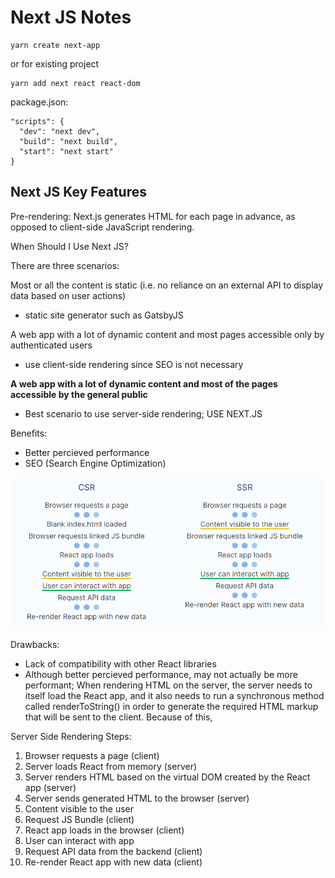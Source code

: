 # Next JS Notes

```
yarn create next-app
```

or for existing project

```
yarn add next react react-dom
```

package.json:

```
"scripts": {
  "dev": "next dev",
  "build": "next build",
  "start": "next start"
}
```

## Next JS Key Features

Pre-rendering: Next.js generates HTML for each page in advance, as opposed to client-side JavaScript rendering.

When Should I Use Next JS?

There are three scenarios:

Most or all the content is static (i.e. no reliance on an external API to display data based on user actions)

- static site generator such as GatsbyJS

A web app with a lot of dynamic content and most pages accessible only by authenticated users

- use client-side rendering since SEO is not necessary

**A web app with a lot of dynamic content and most of the pages accessible by the general public**

- Best scenario to use server-side rendering; USE NEXT.JS

Benefits:

- Better percieved performance
- SEO (Search Engine Optimization)

![](./CSRvsSSR.PNG)

Drawbacks:

- Lack of compatibility with other React libraries
- Although better percieved performance, may not actually be more performant;
  When rendering HTML on the server, the server needs to itself load the React app, and it also needs to run a synchronous method called renderToString() in order to generate the required HTML markup that will be sent to the client. Because of this,

Server Side Rendering Steps:

1. Browser requests a page (client)
2. Server loads React from memory (server)
3. Server renders HTML based on the virtual DOM created by the React app (server)
4. Server sends generated HTML to the browser (server)
5. Content visible to the user
6. Request JS Bundle (client)
7. React app loads in the browser (client)
8. User can interact with app
9. Request API data from the backend (client)
10. Re-render React app with new data (client)
